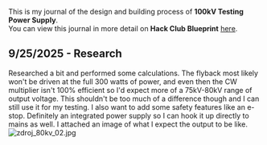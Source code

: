 <!--
  ===================    !!READ THIS NOTICE!!   ====================
  DO NOT edit this file manually. Your changes WILL BE OVERWRITTEN!
  This journal is auto generated and updated by Hack Club Blueprint.
  To edit this file, please edit your journal entries on Blueprint.
  ==================================================================
-->

This is my journal of the design and building process of **100kV Testing Power Supply**.  
You can view this journal in more detail on **Hack Club Blueprint** [here](https://blueprint.hackclub.com/projects/17).


## 9/25/2025 - Research  

Researched a bit and performed some calculations. The flyback most likely won't be driven at the full 300 watts of power, and even then the CW multiplier isn't 100% efficient so I'd expect more of a 75kV-80kV range of output voltage. This shouldn't be too much of a difference though and I can still use it for my testing. I also want to add some safety features like an e-stop. Definitely an integrated power supply so I can hook it up directly to mains as well. I attached an image of what I expect the output to be like.![zdroj_80kv_02.jpg](https://blueprint.hackclub.com/user-attachments/blobs/redirect/eyJfcmFpbHMiOnsiZGF0YSI6NTAsInB1ciI6ImJsb2JfaWQifX0=--14b0759ae0c6df1b1786a833c04e43adb3ada3d0/zdroj_80kv_02.jpg)
  

